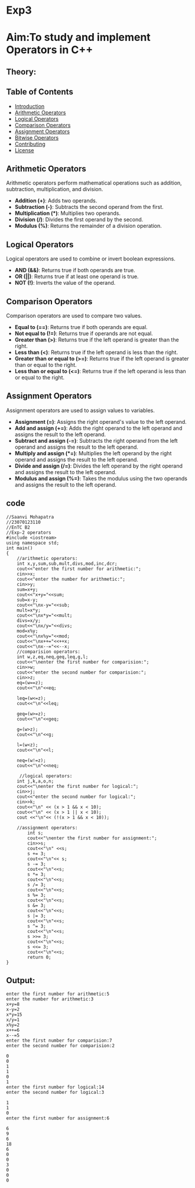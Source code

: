 # Exp3
# Aim:To study and implement Operators in C++
## Theory:

## Table of Contents

- [Introduction](#introduction)
- [Arithmetic Operators](#arithmetic-operators)
- [Logical Operators](#logical-operators)
- [Comparison Operators](#comparison-operators)
- [Assignment Operators](#assignment-operators)
- [Bitwise Operators](#bitwise-operators)
- [Contributing](#contributing)
- [License](#license)



## Arithmetic Operators

Arithmetic operators perform mathematical operations such as addition, subtraction, multiplication, and division.

- **Addition (+)**: Adds two operands.
- **Subtraction (-)**: Subtracts the second operand from the first.
- **Multiplication (*)**: Multiplies two operands.
- **Division (/)**: Divides the first operand by the second.
- **Modulus (%)**: Returns the remainder of a division operation.

## Logical Operators

Logical operators are used to combine or invert boolean expressions.

- **AND (&&)**: Returns true if both operands are true.
- **OR (||)**: Returns true if at least one operand is true.
- **NOT (!)**: Inverts the value of the operand.

## Comparison Operators

Comparison operators are used to compare two values.

- **Equal to (==)**: Returns true if both operands are equal.
- **Not equal to (!=)**: Returns true if operands are not equal.
- **Greater than (>)**: Returns true if the left operand is greater than the right.
- **Less than (<)**: Returns true if the left operand is less than the right.
- **Greater than or equal to (>=)**: Returns true if the left operand is greater than or equal to the right.
- **Less than or equal to (<=)**: Returns true if the left operand is less than or equal to the right.

## Assignment Operators

Assignment operators are used to assign values to variables.

- **Assignment (=)**: Assigns the right operand's value to the left operand.
- **Add and assign (+=)**: Adds the right operand to the left operand and assigns the result to the left operand.
- **Subtract and assign (-=)**: Subtracts the right operand from the left operand and assigns the result to the left operand.
- **Multiply and assign (*=)**: Multiplies the left operand by the right operand and assigns the result to the left operand.
- **Divide and assign (/=)**: Divides the left operand by the right operand and assigns the result to the left operand.
- **Modulus and assign (%=)**: Takes the modulus using the two operands and assigns the result to the left operand.


## code
```
//Saanvi Mohapatra
//23070123110
//EnTC B2
//Exp-2 operators
#include <iostream>
using namespace std;
int main()
{
    //arithmetic operators:
    int x,y,sum,sub,mult,divs,mod,inc,dcr;
    cout<<"enter the first number for arithmetic:";
    cin>>x;
    cout<<"enter the number for arithmetic:";
    cin>>y;
    sum=x+y;
    cout<<"x+y="<<sum;
    sub=x-y;
    cout<<"\nx-y="<<sub;
    mult=x*y;
    cout<<"\nx*y="<<mult;
    divs=x/y;
    cout<<"\nx/y="<<divs;
    mod=x%y;
    cout<<"\nx%y="<<mod;
    cout<<"\nx++="<<++x;
    cout<<"\nx--="<<--x;
    //comparision operators:
    int w,z,eq,neq,geq,leq,g,l;
    cout<<"\nenter the first number for comparision:";
    cin>>w;
    cout<<"enter the second number for comparision:";
    cin>>z;
    eq=(w==z);
    cout<<"\n"<<eq;
   
    leq=(w<=z);
    cout<<"\n"<<leq;
   
    geq=(w>=z);
    cout<<"\n"<<geq;
   
    g=(w>z);
    cout<<"\n"<<g;
   
    l=(w<z);
    cout<<"\n"<<l;
   
    neq=(w!=z);
    cout<<"\n"<<neq;
   
     //logical operators:
    int j,k,a,o,n;
    cout<<"\nenter the first number for logical:";
    cin>>j;
    cout<<"enter the second number for logical:";
    cin>>k;
    cout<<"\n" << (x > 1 && x < 10);
    cout<<"\n" << (x > 1 || x < 10);
    cout <<"\n"<< (!(x > 1 && x < 10));
   
    //assignment operators:
        int s;
        cout<<"\nenter the first number for assignment:";
        cin>>s;
        cout<<"\n" <<s;
        s += 3;
        cout<<"\n"<< s;
        s -= 3;
        cout<<"\n"<<s;
        s *= 3;
        cout<<"\n"<<s;
        s /= 3;
        cout<<"\n"<<s;
        s %= 3;
        cout<<"\n"<<s;
        s &= 3;
        cout<<"\n"<<s;
        s |= 3;
        cout<<"\n"<<s;
        s ^= 3;
        cout<<"\n"<<s;
        s >>= 3;
        cout<<"\n"<<s;
        s <<= 3;
        cout<<"\n"<<s;
        return 0;
}
```
## Output:

```
enter the first number for arithmetic:5
enter the number for arithmetic:3
x+y=8
x-y=2
x*y=15
x/y=1
x%y=2
x++=6
x--=5
enter the first number for comparision:7
enter the second number for comparision:2

0
0
1
1
0
1
enter the first number for logical:14
enter the second number for logical:3

1
1
0
enter the first number for assignment:6

6
9
6
18
6
0
0
3
0
0
0
```
